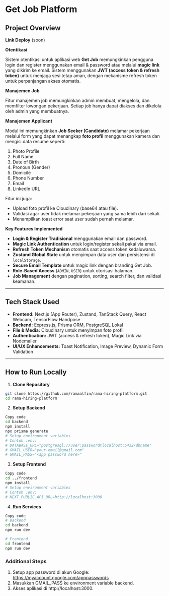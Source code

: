 # Get Job Platform

## Project Overview

**Link Deploy**
(soon)

**Otentikasi**

Sistem otentikasi untuk aplikasi web **Get Job** memungkinkan pengguna login dan register menggunakan email & password atau melalui **magic link** yang dikirim ke email. Sistem menggunakan **JWT (access token & refresh token)** untuk menjaga sesi tetap aman, dengan mekanisme refresh token untuk perpanjangan akses otomatis.

**Manajemen Job**

Fitur manajemen job memungkinkan admin membuat, mengelola, dan memfilter lowongan pekerjaan. Setiap job hanya dapat diakses dan dikelola oleh admin yang membuatnya.

**Manajemen Applicant**

Modul ini memungkinkan **Job Seeker (Candidate)** melamar pekerjaan melalui form yang dapat menangkap **foto profil** menggunakan kamera dan mengisi data resume seperti:

1. Photo Profile  
2. Full Name  
3. Date of Birth  
4. Pronoun (Gender)  
5. Domicile  
6. Phone Number  
7. Email  
8. LinkedIn URL  

Fitur ini juga:

- Upload foto profil ke Cloudinary (base64 atau file).  
- Validasi agar user tidak melamar pekerjaan yang sama lebih dari sekali.  
- Menampilkan toast error saat user sudah pernah melamar.  

**Key Features Implemented**

- **Login & Register Tradisional** menggunakan email dan password.  
- **Magic Link Authentication** untuk login/register sekali pakai via email.  
- **Refresh Token Mechanism** otomatis saat access token kedaluwarsa.  
- **Zustand Global State** untuk menyimpan data user dan persistensi di `localStorage`.  
- **Secure Email Template** untuk magic link dengan branding Get Job.  
- **Role-Based Access** (`ADMIN`, `USER`) untuk otorisasi halaman.  
- **Job Management** dengan pagination, sorting, search filter, dan validasi keamanan.  

---

## Tech Stack Used

- **Frontend:** Next.js (App Router), Zustand, TanStack Query, React Webcam, TensorFlow Handpose  
- **Backend:** Express.js, Prisma ORM, PostgreSQL Lokal  
- **File & Media:** Cloudinary untuk menyimpan foto profil  
- **Authentication:** JWT (access & refresh token), Magic Link via Nodemailer  
- **UI/UX Enhancements:** Toast Notification, Image Preview, Dynamic Form Validation  

---

## How to Run Locally

1. **Clone Repository**

```bash
git clone https://github.com/ramaalfin/rama-hiring-platform.git
cd rama-hiring-platform
```

2. **Setup Backend**

```bash
Copy code
cd backend
npm install
npx prisma generate
# Setup environment variables
# Contoh .env:
# DATABASE_URL="postgresql://user:password@localhost:5432/dbname"
# GMAIL_USER="your-email@gmail.com"
# GMAIL_PASS="<app password here>"
```

3. **Setup Frontend**

```bash
Copy code
cd ../frontend
npm install
# Setup environment variables
# Contoh .env:
# NEXT_PUBLIC_API_URL=http://localhost:3000
```

4. **Run Services**

```bash
Copy code
# Backend
cd backend
npm run dev

# Frontend
cd frontend
npm run dev
```

### Additional Steps

1. Setup app password di akun Google: https://myaccount.google.com/apppasswords
2. Masukkan GMAIL_PASS ke environment variable backend.
3. Akses aplikasi di http://localhost:3000.
